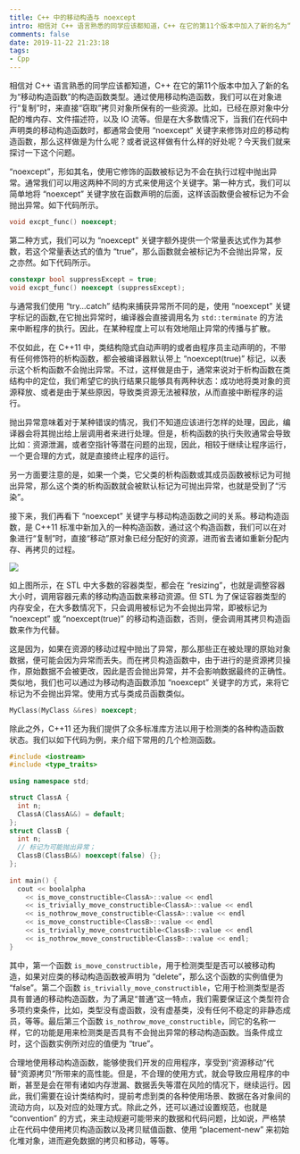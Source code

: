 ```yaml
---
title: C++ 中的移动构造与 noexcept
intro: 相信对 C++ 语言熟悉的同学应该都知道，C++ 在它的第11个版本中加入了新的名为“移动构造函数”的构造函数类型。通过使用移动构造函数，我们可以在对象进行“复制”时，来直接“窃取”拷贝对象所保有的一些资源。比如，已经在原对象中分配的堆内存、文件描述符，以及 IO 流等。但是在大多数情况下，当我们在代码中声明类的移动构造函数时，都通常会使用 “noexcept” 关键字来修饰对应的移动构造函数，那么这样做是为什么呢？或者说这样做有什么样的好处呢？今天我们就来探讨一下这个问题。
comments: false
date: 2019-11-22 21:23:18
tags:
- Cpp
---
```


相信对 C++ 语言熟悉的同学应该都知道，C++ 在它的第11个版本中加入了新的名为“移动构造函数”的构造函数类型。通过使用移动构造函数，我们可以在对象进行“复制”时，来直接“窃取”拷贝对象所保有的一些资源。比如，已经在原对象中分配的堆内存、文件描述符，以及 IO 流等。但是在大多数情况下，当我们在代码中声明类的移动构造函数时，都通常会使用 “noexcept” 关键字来修饰对应的移动构造函数，那么这样做是为什么呢？或者说这样做有什么样的好处呢？今天我们就来探讨一下这个问题。

“noexcept”，形如其名，使用它修饰的函数被标记为不会在执行过程中抛出异常。通常我们可以用这两种不同的方式来使用这个关键字。第一种方式，我们可以简单地将 “noexcept” 关键字放在函数声明的后面，这样该函数便会被标记为不会抛出异常。如下代码所示。

```cpp
void excpt_func() noexcept;
```

第二种方式，我们可以为 “noexcept” 关键字额外提供一个常量表达式作为其参数，若这个常量表达式的值为 “true”，那么函数就会被标记为不会抛出异常，反之亦然。如下代码所示。

```cpp
constexpr bool suppressExcept = true;
void excpt_func() noexcept (suppressExcept);
```

与通常我们使用 “try...catch” 结构来捕获异常所不同的是，使用 “noexcept” 关键字标记的函数,在它抛出异常时，编译器会直接调用名为 `std::terminate` 的方法来中断程序的执行。因此，在某种程度上可以有效地阻止异常的传播与扩散。

不仅如此，在 C++11 中，类结构隐式自动声明的或者由程序员主动声明的，不带有任何修饰符的析构函数，都会被编译器默认带上 “noexcept(true)” 标记，以表示这个析构函数不会抛出异常。不过，这样做是由于，通常来说对于析构函数在类结构中的定位，我们希望它的执行结果只能够具有两种状态：成功地将类对象的资源释放、或者是由于某些原因，导致类资源无法被释放，从而直接中断程序的运行。

抛出异常意味着对于某种错误的情况，我们不知道应该进行怎样的处理，因此，编译器会将其抛出给上层调用者来进行处理。但是，析构函数的执行失败通常会导致比如：资源泄漏，或者空指针等潜在问题的出现，因此，相较于继续让程序运行，一个更合理的方式，就是直接终止程序的运行。

另一方面要注意的是，如果一个类，它父类的析构函数或其成员函数被标记为可抛出异常，那么这个类的析构函数就会被默认标记为可抛出异常，也就是受到了“污染”。

接下来，我们再看下 “noexcept” 关键字与移动构造函数之间的关系。移动构造函数，是 C++11 标准中新加入的一种构造函数，通过这个构造函数，我们可以在对象进行“复制”时，直接“移动”原对象已经分配好的资源，进而省去诸如重新分配内存、再拷贝的过程。

![](1.png)

如上图所示，在 STL 中大多数的容器类型，都会在 “resizing”，也就是调整容器大小时，调用容器元素的移动构造函数来移动资源。但 STL 为了保证容器类型的内存安全，在大多数情况下，只会调用被标记为不会抛出异常，即被标记为 “noexcept” 或 “noexcept(true)” 的移动构造函数，否则，便会调用其拷贝构造函数来作为代替。

这是因为，如果在资源的移动过程中抛出了异常，那么那些正在被处理的原始对象数据，便可能会因为异常而丢失。而在拷贝构造函数中，由于进行的是资源拷贝操作，原始数据不会被更改，因此是否会抛出异常，并不会影响数据最终的正确性。类似地，我们也可以通过为移动构造函数添加 “noexcept” 关键字的方式，来将它标记为不会抛出异常。使用方式与类成员函数类似。

```cpp
MyClass(MyClass &&res) noexcept;
```

除此之外，C++11 还为我们提供了众多标准库方法以用于检测类的各种构造函数状态。我们以如下代码为例，来介绍下常用的几个检测函数。

```cpp
#include <iostream>
#include <type_traits>
 
using namespace std;

struct ClassA {
  int n;
  ClassA(ClassA&&) = default;
};
struct ClassB {
  int n;
  // 标记为可能抛出异常；
  ClassB(ClassB&&) noexcept(false) {};
};
 
int main() {
  cout << boolalpha
    << is_move_constructible<ClassA>::value << endl
    << is_trivially_move_constructible<ClassA>::value << endl
    << is_nothrow_move_constructible<ClassA>::value << endl
    << is_move_constructible<ClassB>::value << endl
    << is_trivially_move_constructible<ClassB>::value << endl
    << is_nothrow_move_constructible<ClassB>::value << endl;
}
```

其中，第一个函数 `is_move_constructible`，用于检测类型是否可以被移动构造，如果对应类的移动构造函数被声明为 “delete”，那么这个函数的实例值便为 “false”。第二个函数 `is_trivially_move_constructible`，它用于检测类型是否具有普通的移动构造函数，为了满足“普通”这一特点，我们需要保证这个类型符合多项约束条件，比如，类型没有虚函数，没有虚基类，没有任何不稳定的非静态成员，等等。最后第三个函数 `is_nothrow_move_constructible`，同它的名称一样，它的功能是用来检测类是否具有不会抛出异常的移动构造函数。当条件成立时，这个函数实例所对应的值便为 “true”。

合理地使用移动构造函数，能够使我们开发的应用程序，享受到“资源移动”代替“资源拷贝”所带来的高性能。但是，不合理的使用方式，就会导致应用程序的中断，甚至是会在带有诸如内存泄漏、数据丢失等潜在风险的情况下，继续运行。因此，我们需要在设计类结构时，提前考虑到类的各种使用场景、数据在各对象间的流动方向，以及对应的处理方式。除此之外，还可以通过设置规范，也就是 “convention” 的方式，来主动规避可能带来的数据和代码问题，比如说，严格禁止在代码中使用拷贝构造函数以及拷贝赋值函数、使用 “placement-new” 来初始化堆对象，进而避免数据的拷贝和移动，等等。
